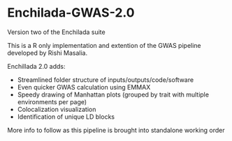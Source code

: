 # Enchilada-GWAS-2.0
Version two of the Enchilada suite

This is a R only implementation and extention of the GWAS pipeline developed by Rishi Masalia.

Enchillada 2.0 adds:
- Streamlined folder structure of inputs/outputs/code/software
- Even quicker GWAS calculation using EMMAX
- Speedy drawing of Manhattan plots (grouped by trait with multiple environments per page)
- Colocalization visualization
- Identification of unique LD blocks

More info to follow as this pipeline is brought into standalone working order


